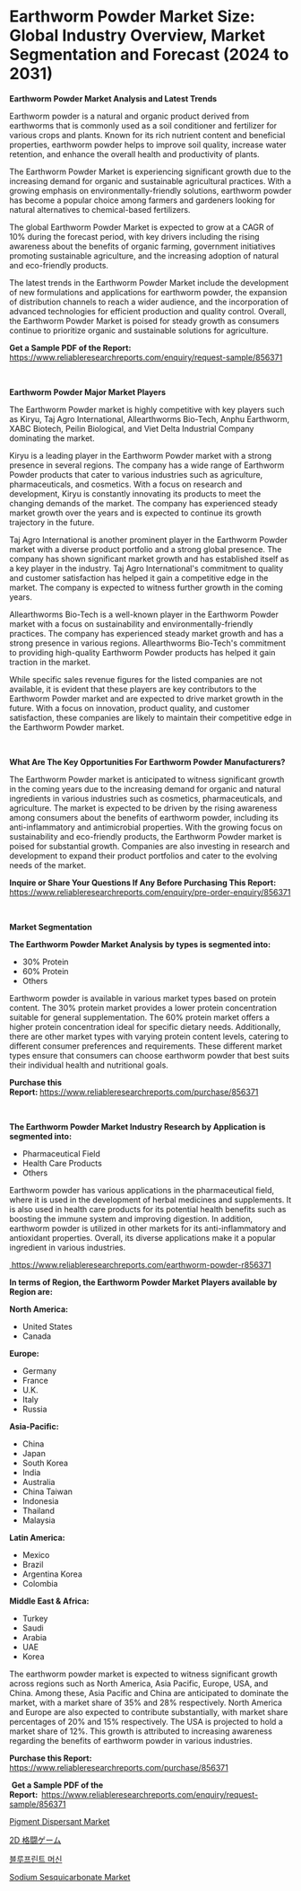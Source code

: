 <p><h1>Earthworm Powder Market Size: Global Industry Overview, Market Segmentation and Forecast (2024 to 2031)</h1></p><p><strong>Earthworm Powder Market Analysis and Latest Trends</strong></p>
<p><p>Earthworm powder is a natural and organic product derived from earthworms that is commonly used as a soil conditioner and fertilizer for various crops and plants. Known for its rich nutrient content and beneficial properties, earthworm powder helps to improve soil quality, increase water retention, and enhance the overall health and productivity of plants.</p><p>The Earthworm Powder Market is experiencing significant growth due to the increasing demand for organic and sustainable agricultural practices. With a growing emphasis on environmentally-friendly solutions, earthworm powder has become a popular choice among farmers and gardeners looking for natural alternatives to chemical-based fertilizers.</p><p>The global Earthworm Powder Market is expected to grow at a CAGR of 10% during the forecast period, with key drivers including the rising awareness about the benefits of organic farming, government initiatives promoting sustainable agriculture, and the increasing adoption of natural and eco-friendly products.</p><p>The latest trends in the Earthworm Powder Market include the development of new formulations and applications for earthworm powder, the expansion of distribution channels to reach a wider audience, and the incorporation of advanced technologies for efficient production and quality control. Overall, the Earthworm Powder Market is poised for steady growth as consumers continue to prioritize organic and sustainable solutions for agriculture.</p></p>
<p><strong>Get a Sample PDF of the Report:&nbsp;</strong> <a href="https://www.reliableresearchreports.com/enquiry/request-sample/856371">https://www.reliableresearchreports.com/enquiry/request-sample/856371</a></p>
<p>&nbsp;</p>
<p><strong>Earthworm Powder Major Market Players</strong></p>
<p><p>The Earthworm Powder market is highly competitive with key players such as Kiryu, Taj Agro International, Allearthworms Bio-Tech, Anphu Earthworm, XABC Biotech, Peilin Biological, and Viet Delta Industrial Company dominating the market. </p><p>Kiryu is a leading player in the Earthworm Powder market with a strong presence in several regions. The company has a wide range of Earthworm Powder products that cater to various industries such as agriculture, pharmaceuticals, and cosmetics. With a focus on research and development, Kiryu is constantly innovating its products to meet the changing demands of the market. The company has experienced steady market growth over the years and is expected to continue its growth trajectory in the future.</p><p>Taj Agro International is another prominent player in the Earthworm Powder market with a diverse product portfolio and a strong global presence. The company has shown significant market growth and has established itself as a key player in the industry. Taj Agro International's commitment to quality and customer satisfaction has helped it gain a competitive edge in the market. The company is expected to witness further growth in the coming years.</p><p>Allearthworms Bio-Tech is a well-known player in the Earthworm Powder market with a focus on sustainability and environmentally-friendly practices. The company has experienced steady market growth and has a strong presence in various regions. Allearthworms Bio-Tech's commitment to providing high-quality Earthworm Powder products has helped it gain traction in the market.</p><p>While specific sales revenue figures for the listed companies are not available, it is evident that these players are key contributors to the Earthworm Powder market and are expected to drive market growth in the future. With a focus on innovation, product quality, and customer satisfaction, these companies are likely to maintain their competitive edge in the Earthworm Powder market.</p></p>
<p>&nbsp;</p>
<p><strong>What Are The Key Opportunities For Earthworm Powder Manufacturers?</strong></p>
<p><p>The Earthworm Powder market is anticipated to witness significant growth in the coming years due to the increasing demand for organic and natural ingredients in various industries such as cosmetics, pharmaceuticals, and agriculture. The market is expected to be driven by the rising awareness among consumers about the benefits of earthworm powder, including its anti-inflammatory and antimicrobial properties. With the growing focus on sustainability and eco-friendly products, the Earthworm Powder market is poised for substantial growth. Companies are also investing in research and development to expand their product portfolios and cater to the evolving needs of the market.</p></p>
<p><strong>Inquire or Share Your Questions If Any Before Purchasing This Report:</strong> <a href="https://www.reliableresearchreports.com/enquiry/pre-order-enquiry/856371">https://www.reliableresearchreports.com/enquiry/pre-order-enquiry/856371</a></p>
<p>&nbsp;</p>
<p><strong>Market Segmentation</strong></p>
<p><strong>The Earthworm Powder Market Analysis by types is segmented into:</strong></p>
<p><ul><li>30% Protein</li><li>60% Protein</li><li>Others</li></ul></p>
<p><p>Earthworm powder is available in various market types based on protein content. The 30% protein market provides a lower protein concentration suitable for general supplementation. The 60% protein market offers a higher protein concentration ideal for specific dietary needs. Additionally, there are other market types with varying protein content levels, catering to different consumer preferences and requirements. These different market types ensure that consumers can choose earthworm powder that best suits their individual health and nutritional goals.</p></p>
<p><strong>Purchase this Report:&nbsp;</strong><a href="https://www.reliableresearchreports.com/purchase/856371">https://www.reliableresearchreports.com/purchase/856371</a></p>
<p>&nbsp;</p>
<p><strong>The Earthworm Powder Market Industry Research by Application is segmented into:</strong></p>
<p><ul><li>Pharmaceutical Field</li><li>Health Care Products</li><li>Others</li></ul></p>
<p><p>Earthworm powder has various applications in the pharmaceutical field, where it is used in the development of herbal medicines and supplements. It is also used in health care products for its potential health benefits such as boosting the immune system and improving digestion. In addition, earthworm powder is utilized in other markets for its anti-inflammatory and antioxidant properties. Overall, its diverse applications make it a popular ingredient in various industries.</p></p>
<p><a href="https://www.reliableresearchreports.com/earthworm-powder-r856371">&nbsp;https://www.reliableresearchreports.com/earthworm-powder-r856371</a></p>
<p><strong>In terms of Region, the Earthworm Powder Market Players available by Region are:</strong></p>
<p>
    <p> <strong> North America: </strong>
        <ul>
            <li>United States</li>
            <li>Canada</li>
        </ul>
        </p> 
    <p> <strong> Europe: </strong>
        <ul>
            <li>Germany</li>
            <li>France</li>
            <li>U.K.</li>
            <li>Italy</li>
            <li>Russia</li>
        </ul>
        </p> 
    <p> <strong> Asia-Pacific: </strong>
        <ul>
            <li>China</li>
            <li>Japan</li>
            <li>South Korea</li>
            <li>India</li>
            <li>Australia</li>
            <li>China Taiwan</li>
            <li>Indonesia</li>
            <li>Thailand</li>
            <li>Malaysia</li>
        </ul>
        </p> 
    <p> <strong> Latin America: </strong>
        <ul>
            <li>Mexico</li>
            <li>Brazil</li>
            <li>Argentina Korea</li>
            <li>Colombia</li>
        </ul>
        </p> 
    <p> <strong> Middle East & Africa: </strong>
        <ul>
            <li>Turkey</li>
            <li>Saudi</li>
            <li>Arabia</li>
            <li>UAE</li>
            <li>Korea</li>
        </ul>
    </p>
    </p>
<p><p>The earthworm powder market is expected to witness significant growth across regions such as North America, Asia Pacific, Europe, USA, and China. Among these, Asia Pacific and China are anticipated to dominate the market, with a market share of 35% and 28% respectively. North America and Europe are also expected to contribute substantially, with market share percentages of 20% and 15% respectively. The USA is projected to hold a market share of 12%. This growth is attributed to increasing awareness regarding the benefits of earthworm powder in various industries.</p></p>
<p><strong>Purchase this Report: </strong><a href="https://www.reliableresearchreports.com/purchase/856371">https://www.reliableresearchreports.com/purchase/856371</a></p>
<p>&nbsp;<strong>Get a Sample PDF of the Report:&nbsp;&nbsp;</strong><a href="https://www.reliableresearchreports.com/enquiry/request-sample/856371">https://www.reliableresearchreports.com/enquiry/request-sample/856371</a></p>
<p><strong></strong></p>
<p><p><a href="https://www.linkedin.com/pulse/insights-pigment-dispersant-market-size-analysing-share-trends-z8bwf?trackingId=zxAaVcSDbLy9zOxvR%2Bm6Xw%3D%3D">Pigment Dispersant Market</a></p><p><a href="https://medium.com/@magalirtiz2005/2d%E6%A0%BC%E9%97%98%E3%82%B2%E3%83%BC%E3%83%A0%E5%B8%82%E5%A0%B4%E8%A6%8F%E6%A8%A1-%E5%B8%82%E5%A0%B4%E5%B1%95%E6%9C%9B%E3%81%A8%E5%B8%82%E5%A0%B4%E4%BA%88%E6%B8%AC-2024%E5%B9%B4%E3%81%8B%E3%82%892031%E5%B9%B4%E3%81%BE%E3%81%A7-289e28937f04">2D 格闘ゲーム</a></p><p><a href="https://medium.com/@sweetums856856/%EC%B2%AD%EC%82%AC%EC%A7%84-%EA%B8%B0%EA%B3%84-%EC%8B%9C%EC%9E%A5%EC%9D%80-%EC%8B%9C%EC%9E%A5-%EC%A0%90%EC%9C%A0%EC%9C%A8-%EA%B7%9C%EB%AA%A8-%EB%B0%8F-2031%EB%85%84%EA%B9%8C%EC%A7%80-%EC%98%88%EC%83%81%EB%90%9C-%EC%98%88%EC%B8%A1%EC%97%90-%EC%B4%88%EC%A0%90%EC%9D%84-%EB%A7%9E%EC%B6%A5%EB%8B%88%EB%8B%A4-08d80f53c064">블루프린트 머신</a></p><p><a href="https://www.linkedin.com/pulse/sodium-sesquicarbonate-market-furnish-information-size-share-gp3jf?trackingId=v4E15jyULNMXoJ2rV%2BVMTg%3D%3D">Sodium Sesquicarbonate Market</a></p></p>